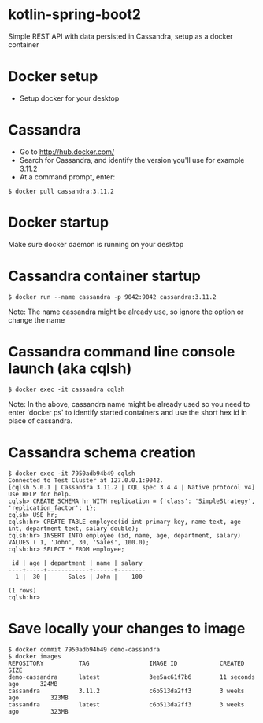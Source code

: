 # kotlin-spring-boot2
Simple REST API with data persisted in Cassandra, setup as a docker container

# Docker setup
- Setup docker for your desktop

# Cassandra
- Go to http://hub.docker.com/
- Search for Cassandra, and identify the version you'll use for example 3.11.2
- At a command prompt, enter:
```
$ docker pull cassandra:3.11.2
```
# Docker startup
Make sure docker daemon is running on your desktop

# Cassandra container startup
```
$ docker run --name cassandra -p 9042:9042 cassandra:3.11.2
```
Note: The name cassandra might be already use, so ignore the option or change the name

# Cassandra command line console launch (aka cqlsh)
```
$ docker exec -it cassandra cqlsh
```
Note: In the above, cassandra name might be already used so you need to enter 'docker ps' to identify started containers and use the short hex id in place of cassandra.

# Cassandra schema creation
```
$ docker exec -it 7950adb94b49 cqlsh
Connected to Test Cluster at 127.0.0.1:9042.
[cqlsh 5.0.1 | Cassandra 3.11.2 | CQL spec 3.4.4 | Native protocol v4]
Use HELP for help.
cqlsh> CREATE SCHEMA hr WITH replication = {'class': 'SimpleStrategy', 'replication_factor': 1};
cqlsh> USE hr;
cqlsh:hr> CREATE TABLE employee(id int primary key, name text, age int, department text, salary double);
cqlsh:hr> INSERT INTO employee (id, name, age, department, salary) VALUES ( 1, 'John', 30, 'Sales', 100.0);
cqlsh:hr> SELECT * FROM employee;

 id | age | department | name | salary
----+-----+------------+------+--------
  1 |  30 |      Sales | John |    100

(1 rows)
cqlsh:hr>
```

# Save locally your changes to image
```
$ docker commit 7950adb94b49 demo-cassandra
$ docker images
REPOSITORY          TAG                 IMAGE ID            CREATED             SIZE
demo-cassandra      latest              3ee5ac61f7b6        11 seconds ago      324MB
cassandra           3.11.2              c6b513da2ff3        3 weeks ago         323MB
cassandra           latest              c6b513da2ff3        3 weeks ago         323MB
```

